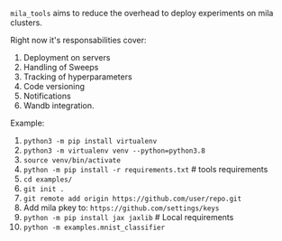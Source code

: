 `mila_tools` aims to reduce the overhead to deploy experiments on mila clusters.

Right now it's responsabilities cover:
1. Deployment on servers
1. Handling of Sweeps
1. Tracking of hyperparameters
1. Code versioning
1. Notifications
1. Wandb integration.

Example:

1. `python3 -m pip install virtualenv`
1. `python3 -m virtualenv venv --python=python3.8`
1. `source venv/bin/activate`
1. `python -m pip install -r requirements.txt` # tools requirements
1. `cd examples/`
1. `git init .`
1. `git remote add origin https://github.com/user/repo.git`
1. Add mila pkey to: `https://github.com/settings/keys`
1. `python -m pip install jax jaxlib` # Local requirements
1. `python -m examples.mnist_classifier`
